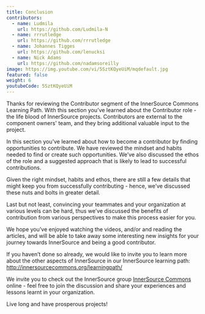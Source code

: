 ```yaml
---
title: Conclusion
contributors:
  - name: Ludmila
    url: https://github.com/Ludmila-N
  - name: rrrutledge
    url: https://github.com/rrrutledge
  - name: Johannes Tigges
    url: https://github.com/lenucksi
  - name: Nick Adams
    url: https://github.com/nadamsoreilly
image: https://img.youtube.com/vi/5SztKQyeUiM/mqdefault.jpg
featured: false
weight: 6
youtubeCode: 5SztKQyeUiM
---
```

<div class="paragraph">
<p>Thanks for reviewing the Contributor segment of the InnerSource Commons Learning Path. With this section you&#8217;ve learned about the Contributor role - the life blood of InnerSource projects.  Contributors are external to the component owners' team, and they bring additional valuable input to the project.</p>
</div>
<div class="paragraph">
<p>In this section you&#8217;ve learned about how to become a contributor by finding opportunities to contribute.
We have reviewed the mindset and habits needed to find or create such opportunities.
We&#8217;ve also discussed the ethos of the role and a suggested approach that is likely to lead to successful contributions.</p>
</div>
<div class="paragraph">
<p>Given the right mindset, habits and ethos, there are still a few details that might keep you from successfully contributing - hence, we&#8217;ve discussed these nuts and bolts in greater detail.</p>
</div>
<div class="paragraph">
<p>Last but not least, convincing your teammates and your organization at various levels can be hard, thus we&#8217;ve discussed the benefits of contribution from various perspectives to make this process easier for you.</p>
</div>
<div class="paragraph">
<p>We hope you&#8217;ve enjoyed watching the videos, and/or and reading the articles, and will be able to take away some interesting new insights for your journey towards InnerSource and being a good contributor.</p>
</div>
<div class="paragraph">
<p>If you haven&#8217;t done so already, we would like to invite you to learn more about the other aspects of InnerSource in our InnerSource learning path: <a href="http://innersourcecommons.org/learningpath/" class="bare">http://innersourcecommons.org/learningpath/</a></p>
</div>
<div class="paragraph">
<p>We invite you to check out the InnerSource group <a href="http://innersourcecommons.org">InnerSource Commons</a> online - feel free to join the discussion and share your experiences and lessons learnt in your organization.</p>
</div>
<div class="paragraph">
<p>Live long and have prosperous projects!</p>
</div>
<!--- This file autogenerated from https://github.com/InnerSourceCommons/InnerSourceLearningPath/blob/main/scripts -->